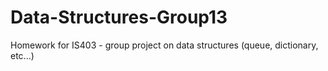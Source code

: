 # Data-Structures-Group13
Homework for IS403 - group project on data structures (queue, dictionary, etc...)
